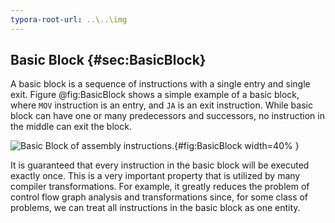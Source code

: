 ```yaml
---
typora-root-url: ..\..\img
---
```


## Basic Block {#sec:BasicBlock}

A basic block is a sequence of instructions with a single entry and single exit. Figure @fig:BasicBlock shows a simple example of a basic block, where `MOV` instruction is an entry, and `JA` is an exit instruction. While basic block can have one or many predecessors and successors, no instruction in the middle can exit the block. 

![Basic Block of assembly instructions.](../../img/cpu_fe_opts/BasicBlock.jpg){#fig:BasicBlock width=40% }

It is guaranteed that every instruction in the basic block will be executed exactly once. This is a very important property that is utilized by many compiler transformations. For example, it greatly reduces the problem of control flow graph analysis and transformations since, for some class of problems, we can treat all instructions in the basic block as one entity.

